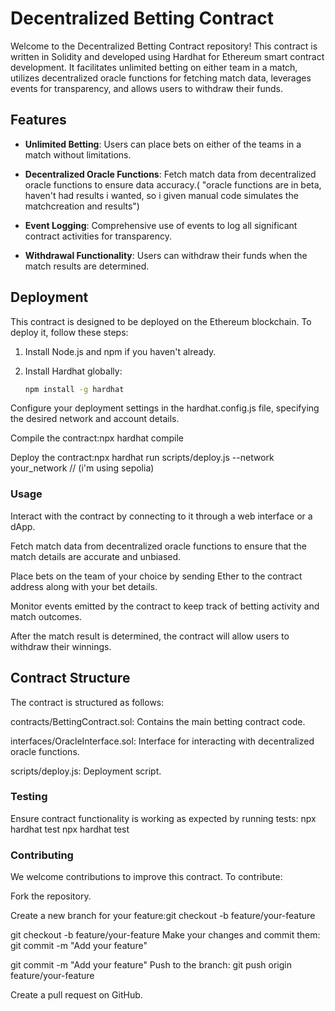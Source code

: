# Decentralized Betting Contract

Welcome to the Decentralized Betting Contract repository! This contract is written in Solidity and developed using Hardhat for Ethereum smart contract development. It facilitates unlimited betting on either team in a match, utilizes decentralized oracle functions for fetching match data, leverages events for transparency, and allows users to withdraw their funds.

## Features

- **Unlimited Betting**: Users can place bets on either of the teams in a match without limitations.

- **Decentralized Oracle Functions**: Fetch match data from decentralized oracle functions to ensure data accuracy.( "oracle functions are in beta, haven't had results i wanted, so i given manual code simulates the matchcreation and results") 

- **Event Logging**: Comprehensive use of events to log all significant contract activities for transparency.

- **Withdrawal Functionality**: Users can withdraw their funds when the match results are determined.

## Deployment

This contract is designed to be deployed on the Ethereum blockchain. To deploy it, follow these steps:

1. Install Node.js and npm if you haven't already.

2. Install Hardhat globally:

   ```bash
   npm install -g hardhat

Configure your deployment settings in the hardhat.config.js file, specifying the desired network and account details.

Compile the contract:npx hardhat compile

Deploy the contract:npx hardhat run scripts/deploy.js --network your_network // (i'm using sepolia)


### Usage
Interact with the contract by connecting to it through a web interface or a dApp.

Fetch match data from decentralized oracle functions to ensure that the match details are accurate and unbiased.

Place bets on the team of your choice by sending Ether to the contract address along with your bet details.

Monitor events emitted by the contract to keep track of betting activity and match outcomes.

After the match result is determined, the contract will allow users to withdraw their winnings.

## Contract Structure
The contract is structured as follows:

contracts/BettingContract.sol: Contains the main betting contract code.

interfaces/OracleInterface.sol: Interface for interacting with decentralized oracle functions.

scripts/deploy.js: Deployment script.

### Testing
Ensure contract functionality is working as expected by running tests: npx hardhat test
npx hardhat test


### Contributing
We welcome contributions to improve this contract. To contribute: 

Fork the repository.

Create a new branch for your feature:git checkout -b feature/your-feature


git checkout -b feature/your-feature
Make your changes and commit them: git commit -m "Add your feature"


git commit -m "Add your feature"
Push to the branch: git push origin feature/your-feature


Create a pull request on GitHub.
